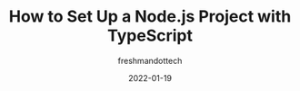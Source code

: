 ---
author: freshmandottech
date: 2022-01-19
draft: true
publisher: appsignal
tags:
  - nodejs
  - typescript
target_url: https://blog.appsignal.com/2022/01/19/how-to-set-up-a-nodejs-project-with-typescript.html
title: How to Set Up a Node.js Project with TypeScript
---